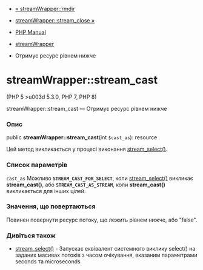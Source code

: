 - [« streamWrapper::rmdir](streamwrapper.rmdir.md)
- [streamWrapper::stream_close »](streamwrapper.stream-close.md)

- [PHP Manual](index.md)
- [streamWrapper](class.streamwrapper.md)
- Отримує ресурс рівнем нижче

# streamWrapper::stream_cast

(PHP 5 \>u003d 5.3.0, PHP 7, PHP 8)

streamWrapper::stream_cast — Отримує ресурс рівнем нижче

### Опис

public **streamWrapper::stream_cast**(int `$cast_as`): resource

Цей метод викликається у процесі виконання
[stream_select()](function.stream-select.md).

### Список параметрів

`cast_as`
Можливо **`STREAM_CAST_FOR_SELECT`**, коли
[stream_select()](function.stream-select.md) викликає
**stream_cast()**, або **`STREAM_CAST_AS_STREAM`**, коли
**stream_cast()** викликається для інших цілей.

### Значення, що повертаються

Повинен повернути ресурс потоку, що лежить рівнем нижче, або "false".

### Дивіться також

- [stream_select()](function.stream-select.md) - Запускає
еквівалент системного виклику select() на заданих масивах потоків
з часом очікування, вказаним параметрами seconds та microseconds
